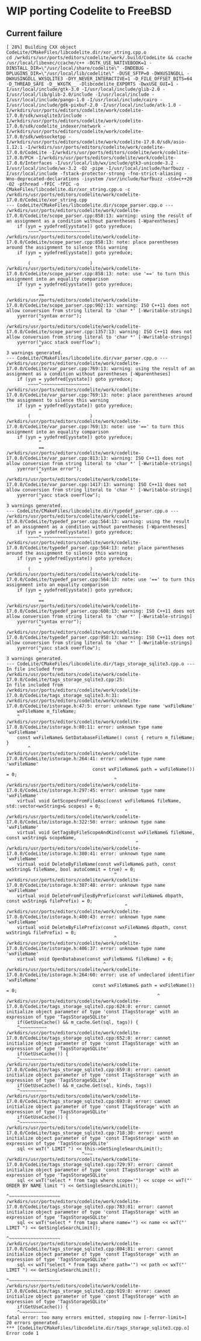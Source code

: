 # WIP porting Codelite to FreeBSD

## Current failure
    [ 28%] Building CXX object CodeLite/CMakeFiles/libcodelite.dir/xor_string.cpp.o
    cd /wrkdirs/usr/ports/editors/codelite/work/.build/CodeLite && ccache /usr/local/libexec/ccache/c++ -DGTK_USE_NATIVEBOOK=1 -DINSTALL_DIR=\"/usr/local/share/codelite\" -DNDEBUG -DPLUGINS_DIR=\"/usr/local/lib/codelite\" -DUSE_SFTP=0 -DWXUSINGDLL -DWXUSINGDLL_WXSQLITE3 -DYY_NEVER_INTERACTIVE=1 -D_FILE_OFFSET_BITS=64 -D_THREAD_SAFE -D__WXGTK__ -Dlibcodelite_EXPORTS -DwxUSE_GUI=1 -I/usr/local/include/gtk-3.0 -I/usr/local/include/glib-2.0 -I/usr/local/lib/glib-2.0/include -I/usr/local/include -I/usr/local/include/pango-1.0 -I/usr/local/include/cairo -I/usr/local/include/gdk-pixbuf-2.0 -I/usr/local/include/atk-1.0 -I/wrkdirs/usr/ports/editors/codelite/work/codelite-17.0.0/sdk/wxsqlite3/include -I/wrkdirs/usr/ports/editors/codelite/work/codelite-17.0.0/sdk/codelite_indexer/network -I/wrkdirs/usr/ports/editors/codelite/work/codelite-17.0.0/sdk/websocketpp -I/wrkdirs/usr/ports/editors/codelite/work/codelite-17.0.0/sdk/asio-1.12.1 -I/wrkdirs/usr/ports/editors/codelite/work/codelite-17.0.0/CodeLite -I/wrkdirs/usr/ports/editors/codelite/work/codelite-17.0.0/PCH -I/wrkdirs/usr/ports/editors/codelite/work/codelite-17.0.0/Interfaces -I/usr/local/lib/wx/include/gtk3-unicode-3.2 -I/usr/local/include/wx-3.2 -O2 -pipe -I/usr/local/include/harfbuzz -I/usr/local/include -fstack-protector-strong -fno-strict-aliasing -Wno-deprecated-declarations -isystem /usr/include/harfbuzz -std=c++20 -O2 -pthread -fPIC -fPIC -o CMakeFiles/libcodelite.dir/xor_string.cpp.o -c /wrkdirs/usr/ports/editors/codelite/work/codelite-17.0.0/CodeLite/xor_string.cpp
    --- CodeLite/CMakeFiles/libcodelite.dir/scope_parser.cpp.o ---
    /wrkdirs/usr/ports/editors/codelite/work/codelite-17.0.0/CodeLite/scope_parser.cpp:858:13: warning: using the result of an assignment as a condition without parentheses [-Wparentheses]
        if (yyn = yydefred[yystate]) goto yyreduce;
            ~~~~^~~~~~~~~~~~~~~~~~~
    /wrkdirs/usr/ports/editors/codelite/work/codelite-17.0.0/CodeLite/scope_parser.cpp:858:13: note: place parentheses around the assignment to silence this warning
        if (yyn = yydefred[yystate]) goto yyreduce;
                ^
            (                      )
    /wrkdirs/usr/ports/editors/codelite/work/codelite-17.0.0/CodeLite/scope_parser.cpp:858:13: note: use '==' to turn this assignment into an equality comparison
        if (yyn = yydefred[yystate]) goto yyreduce;
                ^
                ==
    /wrkdirs/usr/ports/editors/codelite/work/codelite-17.0.0/CodeLite/scope_parser.cpp:902:13: warning: ISO C++11 does not allow conversion from string literal to 'char *' [-Wwritable-strings]
        yyerror("syntax error");
                ^
    /wrkdirs/usr/ports/editors/codelite/work/codelite-17.0.0/CodeLite/scope_parser.cpp:1357:13: warning: ISO C++11 does not allow conversion from string literal to 'char *' [-Wwritable-strings]
        yyerror("yacc stack overflow");
                ^
    3 warnings generated.
    --- CodeLite/CMakeFiles/libcodelite.dir/var_parser.cpp.o ---
    /wrkdirs/usr/ports/editors/codelite/work/codelite-17.0.0/CodeLite/var_parser.cpp:769:13: warning: using the result of an assignment as a condition without parentheses [-Wparentheses]
        if (yyn = yydefred[yystate]) goto yyreduce;
            ~~~~^~~~~~~~~~~~~~~~~~~
    /wrkdirs/usr/ports/editors/codelite/work/codelite-17.0.0/CodeLite/var_parser.cpp:769:13: note: place parentheses around the assignment to silence this warning
        if (yyn = yydefred[yystate]) goto yyreduce;
                ^
            (                      )
    /wrkdirs/usr/ports/editors/codelite/work/codelite-17.0.0/CodeLite/var_parser.cpp:769:13: note: use '==' to turn this assignment into an equality comparison
        if (yyn = yydefred[yystate]) goto yyreduce;
                ^
                ==
    /wrkdirs/usr/ports/editors/codelite/work/codelite-17.0.0/CodeLite/var_parser.cpp:813:13: warning: ISO C++11 does not allow conversion from string literal to 'char *' [-Wwritable-strings]
        yyerror("syntax error");
                ^
    /wrkdirs/usr/ports/editors/codelite/work/codelite-17.0.0/CodeLite/var_parser.cpp:1417:13: warning: ISO C++11 does not allow conversion from string literal to 'char *' [-Wwritable-strings]
        yyerror("yacc stack overflow");
                ^
    3 warnings generated.
    --- CodeLite/CMakeFiles/libcodelite.dir/typedef_parser.cpp.o ---
    /wrkdirs/usr/ports/editors/codelite/work/codelite-17.0.0/CodeLite/typedef_parser.cpp:564:13: warning: using the result of an assignment as a condition without parentheses [-Wparentheses]
        if (yyn = yydefred[yystate]) goto yyreduce;
            ~~~~^~~~~~~~~~~~~~~~~~~
    /wrkdirs/usr/ports/editors/codelite/work/codelite-17.0.0/CodeLite/typedef_parser.cpp:564:13: note: place parentheses around the assignment to silence this warning
        if (yyn = yydefred[yystate]) goto yyreduce;
                ^
            (                      )
    /wrkdirs/usr/ports/editors/codelite/work/codelite-17.0.0/CodeLite/typedef_parser.cpp:564:13: note: use '==' to turn this assignment into an equality comparison
        if (yyn = yydefred[yystate]) goto yyreduce;
                ^
                ==
    /wrkdirs/usr/ports/editors/codelite/work/codelite-17.0.0/CodeLite/typedef_parser.cpp:608:13: warning: ISO C++11 does not allow conversion from string literal to 'char *' [-Wwritable-strings]
        yyerror("syntax error");
                ^
    /wrkdirs/usr/ports/editors/codelite/work/codelite-17.0.0/CodeLite/typedef_parser.cpp:958:13: warning: ISO C++11 does not allow conversion from string literal to 'char *' [-Wwritable-strings]
        yyerror("yacc stack overflow");
                ^
    3 warnings generated.
    --- CodeLite/CMakeFiles/libcodelite.dir/tags_storage_sqlite3.cpp.o ---
    In file included from /wrkdirs/usr/ports/editors/codelite/work/codelite-17.0.0/CodeLite/tags_storage_sqlite3.cpp:25:
    In file included from /wrkdirs/usr/ports/editors/codelite/work/codelite-17.0.0/CodeLite/tags_storage_sqlite3.h:31:
    /wrkdirs/usr/ports/editors/codelite/work/codelite-17.0.0/CodeLite/istorage.h:47:5: error: unknown type name 'wxFileName'
        wxFileName m_fileName;
        ^
    /wrkdirs/usr/ports/editors/codelite/work/codelite-17.0.0/CodeLite/istorage.h:80:11: error: unknown type name 'wxFileName'
        const wxFileName& GetDatabaseFileName() const { return m_fileName; }
            ^
    /wrkdirs/usr/ports/editors/codelite/work/codelite-17.0.0/CodeLite/istorage.h:264:41: error: unknown type name 'wxFileName'
                                    const wxFileName& path = wxFileName()) = 0;
                                            ^
    /wrkdirs/usr/ports/editors/codelite/work/codelite-17.0.0/CodeLite/istorage.h:297:45: error: unknown type name 'wxFileName'
        virtual void GetScopesFromFileAsc(const wxFileName& fileName, std::vector<wxString>& scopes) = 0;
                                                ^
    /wrkdirs/usr/ports/editors/codelite/work/codelite-17.0.0/CodeLite/istorage.h:322:50: error: unknown type name 'wxFileName'
        virtual void GetTagsByFileScopeAndKind(const wxFileName& fileName, const wxString& scopeName,
                                                    ^
    /wrkdirs/usr/ports/editors/codelite/work/codelite-17.0.0/CodeLite/istorage.h:380:41: error: unknown type name 'wxFileName'
        virtual void DeleteByFileName(const wxFileName& path, const wxString& fileName, bool autoCommit = true) = 0;
                                            ^
    /wrkdirs/usr/ports/editors/codelite/work/codelite-17.0.0/CodeLite/istorage.h:387:48: error: unknown type name 'wxFileName'
        virtual void DeleteFromFilesByPrefix(const wxFileName& dbpath, const wxString& filePrefix) = 0;
                                                ^
    /wrkdirs/usr/ports/editors/codelite/work/codelite-17.0.0/CodeLite/istorage.h:400:43: error: unknown type name 'wxFileName'
        virtual void DeleteByFilePrefix(const wxFileName& dbpath, const wxString& filePrefix) = 0;
                                            ^
    /wrkdirs/usr/ports/editors/codelite/work/codelite-17.0.0/CodeLite/istorage.h:406:37: error: unknown type name 'wxFileName'
        virtual void OpenDatabase(const wxFileName& fileName) = 0;
                                        ^
    /wrkdirs/usr/ports/editors/codelite/work/codelite-17.0.0/CodeLite/istorage.h:264:60: error: use of undeclared identifier 'wxFileName'
                                    const wxFileName& path = wxFileName()) = 0;
                                                            ^
    /wrkdirs/usr/ports/editors/codelite/work/codelite-17.0.0/CodeLite/tags_storage_sqlite3.cpp:624:8: error: cannot initialize object parameter of type 'const ITagsStorage' with an expression of type 'TagsStorageSQLite'
        if(GetUseCache() && m_cache.Get(sql, tags)) {
        ^~~~~~~~~~~
    /wrkdirs/usr/ports/editors/codelite/work/codelite-17.0.0/CodeLite/tags_storage_sqlite3.cpp:652:8: error: cannot initialize object parameter of type 'const ITagsStorage' with an expression of type 'TagsStorageSQLite'
        if(GetUseCache()) {
        ^~~~~~~~~~~
    /wrkdirs/usr/ports/editors/codelite/work/codelite-17.0.0/CodeLite/tags_storage_sqlite3.cpp:659:8: error: cannot initialize object parameter of type 'const ITagsStorage' with an expression of type 'TagsStorageSQLite'
        if(GetUseCache() && m_cache.Get(sql, kinds, tags))
        ^~~~~~~~~~~
    /wrkdirs/usr/ports/editors/codelite/work/codelite-17.0.0/CodeLite/tags_storage_sqlite3.cpp:693:8: error: cannot initialize object parameter of type 'const ITagsStorage' with an expression of type 'TagsStorageSQLite'
        if(GetUseCache()) {
        ^~~~~~~~~~~
    /wrkdirs/usr/ports/editors/codelite/work/codelite-17.0.0/CodeLite/tags_storage_sqlite3.cpp:718:30: error: cannot initialize object parameter of type 'const ITagsStorage' with an expression of type 'TagsStorageSQLite'
        sql << wxT(" LIMIT ") << this->GetSingleSearchLimit();
                                ^~~~
    /wrkdirs/usr/ports/editors/codelite/work/codelite-17.0.0/CodeLite/tags_storage_sqlite3.cpp:729:97: error: cannot initialize object parameter of type 'const ITagsStorage' with an expression of type 'TagsStorageSQLite'
        sql << wxT("select * from tags where scope='") << scope << wxT("' ORDER BY NAME limit ") << GetSingleSearchLimit();
                                                                                                    ^~~~~~~~~~~~~~~~~~~~
    /wrkdirs/usr/ports/editors/codelite/work/codelite-17.0.0/CodeLite/tags_storage_sqlite3.cpp:783:81: error: cannot initialize object parameter of type 'const ITagsStorage' with an expression of type 'TagsStorageSQLite'
        sql << wxT("select * from tags where name='") << name << wxT("' LIMIT ") << GetSingleSearchLimit();
                                                                                    ^~~~~~~~~~~~~~~~~~~~
    /wrkdirs/usr/ports/editors/codelite/work/codelite-17.0.0/CodeLite/tags_storage_sqlite3.cpp:804:81: error: cannot initialize object parameter of type 'const ITagsStorage' with an expression of type 'TagsStorageSQLite'
        sql << wxT("select * from tags where path='") << path << wxT("' LIMIT ") << GetSingleSearchLimit();
                                                                                    ^~~~~~~~~~~~~~~~~~~~
    /wrkdirs/usr/ports/editors/codelite/work/codelite-17.0.0/CodeLite/tags_storage_sqlite3.cpp:919:8: error: cannot initialize object parameter of type 'const ITagsStorage' with an expression of type 'TagsStorageSQLite'
        if(GetUseCache()) {
        ^~~~~~~~~~~
    fatal error: too many errors emitted, stopping now [-ferror-limit=]
    20 errors generated.
    *** [CodeLite/CMakeFiles/libcodelite.dir/tags_storage_sqlite3.cpp.o] Error code 1
